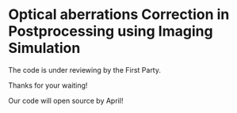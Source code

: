 # Optical aberrations Correction in Postprocessing using Imaging Simulation
The code is under reviewing by the First Party. 

Thanks for your waiting!

Our code will open source by April!
